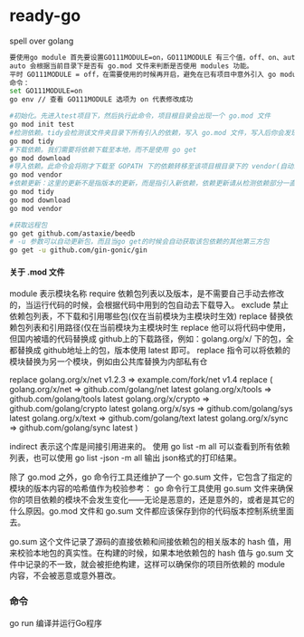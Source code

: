 # ready-go
spell over golang



```sh
要使用go module 首先要设置GO111MODULE=on，GO111MODULE 有三个值，off、on、auto。
auto 会根据当前目录下是否有 go.mod 文件来判断是否使用 modules 功能。
平时 GO111MODULE = off，在需要使用的时候再开启，避免在已有项目中意外引入 go module。
命令：
set GO111MODULE=on
go env // 查看 GO111MODULE 选项为 on 代表修改成功

#初始化。先进入test项目下，然后执行此命令，项目根目录会出现一个 go.mod 文件
go mod init test 
#检测依赖。tidy会检测该文件夹目录下所有引入的依赖，写入 go.mod 文件，写入后你会发现 go.mod 文件有所变动
go mod tidy 
#下载依赖。我们需要将依赖下载至本地，而不是使用 go get
go mod download 
#导入依赖。此命令会将刚才下载至 GOPATH 下的依赖转移至该项目根目录下的 vendor(自动新建) 文件夹下, 此时我们就可以使用这些依赖了
go mod vendor 
#依赖更新：这里的更新不是指版本的更新，而是指引入新依赖，依赖更新请从检测依赖部分一直执行即可：
go mod tidy
go mod download
go mod vendor

#获取远程包
go get github.com/astaxie/beedb
# -u 参数可以自动更新包，而且当go get的时候会自动获取该包依赖的其他第三方包
go get -u github.com/gin-gonic/gin
```

#### 关于 .mod 文件
module 表示模块名称
require 依赖包列表以及版本，是不需要自己手动去修改的，当运行代码的时候，会根据代码中用到的包自动去下载导入。
exclude 禁止依赖包列表，不下载和引用哪些包(仅在当前模块为主模块时生效)
replace 替换依赖包列表和引用路径(仅在当前模块为主模块时生
replace 他可以将代码中使用，但国内被墙的代码替换成 github上的下载路径，例如：golang.org/x/ 下的包，全都替换成 github地址上的包，版本使用 latest 即可。
replace 指令可以将依赖的模块替换为另一个模块，例如由公共库替换为内部私有仓

replace golang.org/x/net v1.2.3 => example.com/fork/net v1.4
replace (
	golang.org/x/net => github.com/golang/net latest
	golang.org/x/tools => github.com/golang/tools latest
	golang.org/x/crypto => github.com/golang/crypto latest
	golang.org/x/sys => github.com/golang/sys latest
	golang.org/x/text => github.com/golang/text latest
	golang.org/x/sync => github.com/golang/sync latest
)

indirect 表示这个库是间接引用进来的。
使用 go list -m all 可以查看到所有依赖列表，也可以使用 go list -json -m all 输出 json格式的打印结果。

除了 go.mod 之外，go 命令行工具还维护了一个 go.sum 文件，它包含了指定的模块的版本内容的哈希值作为校验参考：
go 命令行工具使用 go.sum 文件来确保你的项目依赖的模块不会发生变化——无论是恶意的，还是意外的，或者是其它的什么原因。go.mod 文件和 go.sum 文件都应该保存到你的代码版本控制系统里面去。

go.sum 这个文件记录了源码的直接依赖和间接依赖包的相关版本的 hash 值，用来校验本地包的真实性。在构建的时候，如果本地依赖包的 hash 值与 go.sum 文件中记录的不一致，就会被拒绝构建，这样可以确保你的项目所依赖的 module 内容，不会被恶意或意外篡改。


### 命令
go run 编译并运行Go程序